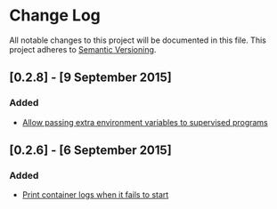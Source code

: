 # Change Log
All notable changes to this project will be documented in this file.
This project adheres to [Semantic Versioning](http://semver.org/).

## [0.2.8] - [9 September 2015]

### Added

- [Allow passing extra environment variables to supervised programs](https://github.com/ContainerSolutions/mini-mesos/pull/61)

## [0.2.6] - [6 September 2015]

### Added

- [Print container logs when it fails to start](https://github.com/ContainerSolutions/mini-mesos/pull/54) 
